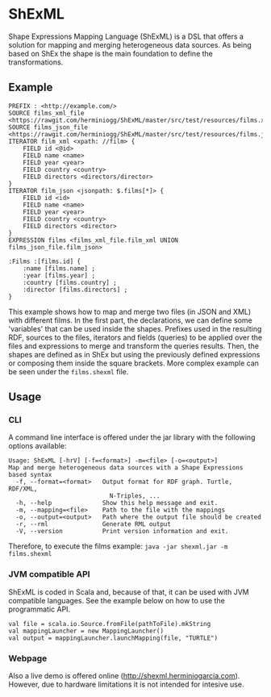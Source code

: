 # ShExML
Shape Expressions Mapping Language (ShExML) is a DSL that offers a solution
for mapping and merging heterogeneous data sources. As being based on ShEx the
shape is the main foundation to define the transformations.

## Example
```
PREFIX : <http://example.com/>
SOURCE films_xml_file <https://rawgit.com/herminiogg/ShExML/master/src/test/resources/films.xml>
SOURCE films_json_file <https://rawgit.com/herminiogg/ShExML/master/src/test/resources/films.json>
ITERATOR film_xml <xpath: //film> {
    FIELD id <@id>
    FIELD name <name>
    FIELD year <year>
    FIELD country <country>
    FIELD directors <directors/director>
}
ITERATOR film_json <jsonpath: $.films[*]> {
    FIELD id <id>
    FIELD name <name>
    FIELD year <year>
    FIELD country <country>
    FIELD directors <director>
}
EXPRESSION films <films_xml_file.film_xml UNION films_json_file.film_json>

:Films :[films.id] {
    :name [films.name] ;
    :year [films.year] ;
    :country [films.country] ;
    :director [films.directors] ;
}
```
This example shows how to map and merge two files (in JSON and XML) with different films. In the first part, the
declarations, we can define some 'variables' that can be used inside the shapes. Prefixes used in the resulting RDF,
sources to the files, iterators and fields (queries) to be applied over the files and expressions to merge and transform the queries results.
Then, the shapes are defined as in ShEx but using the previously defined expressions or composing them inside the
square brackets. More complex example can be seen under the ````films.shexml```` file.

## Usage

### CLI
A command line interface is offered under the jar library with the following options available:
```
Usage: ShExML [-hrV] [-f=<format>] -m=<file> [-o=<output>]
Map and merge heterogeneous data sources with a Shape Expressions based syntax
  -f, --format=<format>   Output format for RDF graph. Turtle, RDF/XML,
                            N-Triples, ...
  -h, --help              Show this help message and exit.
  -m, --mapping=<file>    Path to the file with the mappings
  -o, --output=<output>   Path where the output file should be created
  -r, --rml               Generate RML output
  -V, --version           Print version information and exit.
```
Therefore, to execute the films example: ```java -jar shexml.jar -m films.shexml```

### JVM compatible API
ShExML is coded in Scala and, because of that, it can be used with JVM compatible languages. See the example below 
on how to use the programmatic API.
```
val file = scala.io.Source.fromFile(pathToFile).mkString
val mappingLauncher = new MappingLauncher()
val output = mappingLauncher.launchMapping(file, "TURTLE")
```

### Webpage
Also a live demo is offered online (http://shexml.herminiogarcia.com). However, due to hardware limitations it is not 
intended for intesive use.